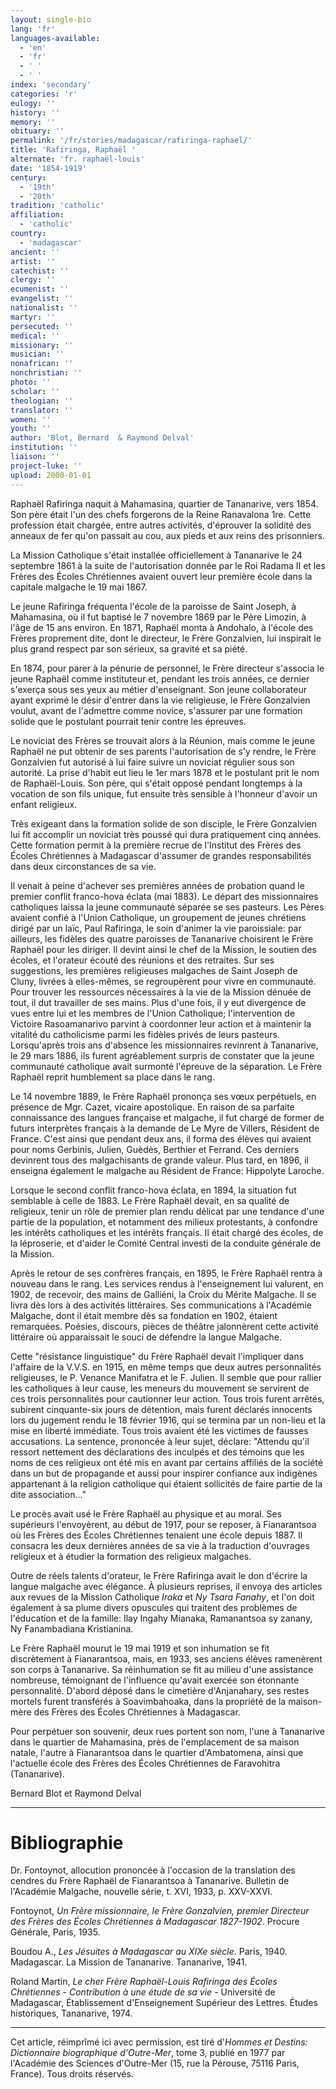 ```yaml
---
layout: single-bio
lang: 'fr'
languages-available:
  - 'en'
  - 'fr'
  - ' '
  - ' '
index: 'secondary'
categories: 'r'
eulogy: ''
history: ''
memory: ''
obituary: ''
permalink: '/fr/stories/madagascar/rafiringa-raphael/'
title: 'Rafiringa, Raphaël '
alternate: 'fr. raphaël-louis'
date: '1854-1919'
century:
  - '19th'
  - '20th'
tradition: 'catholic'
affiliation:
  - 'catholic'
country:
  - 'madagascar'
ancient: ''
artist: ''
catechist: ''
clergy: ''
ecumenist: ''
evangelist: ''
nationalist: ''
martyr: ''
persecuted: ''
medical: ''
missionary: ''
musician: ''
nonafrican: ''
nonchristian: ''
photo: ''
scholar: ''
theologian: ''
translator: ''
women: ''
youth: ''
author: 'Blot, Bernard  & Raymond Delval'
institution: ''
liaison: ''
project-luke: ''
upload: 2000-01-01
---
```



Raphaël Rafiringa naquit à Mahamasina, quartier de Tananarive, vers 1854. Son père était l'un des chefs forgerons de la Reine Ranavalona 1re. Cette profession était chargée, entre autres activités, d'éprouver la solidité des anneaux de fer qu'on passait au cou, aux pieds et aux reins des prisonniers.

La Mission Catholique s'était installée officiellement à Tananarive le 24 septembre 1861 à la suite de l'autorisation donnée par le Roi Radama II et les Frères des Écoles Chrétiennes avaient ouvert leur première école dans la capitale malgache le 19 mai 1867.

Le jeune Rafiringa fréquenta l'école de la paroisse de Saint Joseph, à Mahamasina, où il fut baptisé le 7 novembre 1869 par le Père Limozin, à l'âge de 15 ans environ. En 1871, Raphaël monta à Andohalo, à l'école des Frères proprement dite, dont le directeur, le Frère Gonzalvien, lui inspirait le plus grand respect par son sérieux, sa gravité et sa piété.

En 1874, pour parer à la pénurie de personnel, le Frère directeur s'associa le jeune Raphaël comme instituteur et, pendant les trois années, ce dernier s'exerça sous ses yeux au métier d'enseignant. Son jeune collaborateur ayant exprimé le désir d'entrer dans la vie religieuse, le Frère Gonzalvien  voulut, avant de l'admettre comme novice, s'assurer par une formation solide que le postulant pourrait tenir contre les épreuves.

Le noviciat des Frères se trouvait alors à la Réunion, mais comme le jeune Raphaël ne put obtenir de ses parents l'autorisation de s'y rendre, le Frère Gonzalvien fut autorisé à lui faire suivre un noviciat régulier sous son autorité. La prise d'habit eut lieu le 1er mars 1878 et le postulant prit le nom de Raphaël-Louis. Son père, qui s'était opposé pendant longtemps à la vocation de son fils unique, fut ensuite très sensible à l'honneur d'avoir un enfant religieux.

Très exigeant dans la formation solide de son disciple, le Frère Gonzalvien lui fit accomplir un noviciat très poussé qui dura pratiquement cinq années. Cette formation permit à la première recrue de l'Institut des Frères des Écoles Chrétiennes à Madagascar d'assumer de grandes responsabilités dans deux circonstances de sa vie.

Il venait à peine d'achever ses premières années de probation quand le premier conflit franco-hova éclata (mai 1883). Le départ des missionnaires catholiques laissa la jeune communauté séparée se ses pasteurs. Les Pères avaient confié à l'Union Catholique, un groupement de jeunes chrétiens dirigé par un laïc, Paul Rafiringa, le soin d'animer la vie paroissiale: par ailleurs, les fidèles des quatre paroisses de Tananarive choisirent le Frère Raphaël pour les diriger. Il devint ainsi le chef de la Mission, le soutien des écoles, et l'orateur écouté des réunions et des retraites. Sur ses suggestions, les premières religieuses malgaches de Saint Joseph de Cluny, livrées à elles-mêmes, se regroupèrent pour vivre en communauté. Pour trouver les ressources nécessaires à la vie de la Mission dénuée de tout, il dut travailler de ses mains. Plus d'une fois, il y eut divergence de vues entre lui et les membres de l'Union Catholique; l'intervention de Victoire Rasoamanarivo parvint à coordonner leur action et à maintenir la vitalité du catholicisme parmi les fidèles privés de leurs pasteurs. Lorsqu'après trois ans d'absence les missionnaires revinrent à Tananarive, le 29 mars 1886, ils furent agréablement surpris de constater que la jeune communauté catholique avait surmonté l'épreuve de la séparation. Le Frère Raphaël reprit humblement sa place dans le rang.

Le 14 novembre 1889, le Frère Raphaël prononça ses vœux perpétuels, en présence de Mgr. Cazet, vicaire apostolique. En raison de sa parfaite connaissance des langues française et malgache, il fut chargé de former de futurs interprètes français à la demande de Le Myre de Villers, Résident de France. C'est ainsi que pendant deux ans, il forma des élèves qui avaient pour noms Gerbinis, Julien, Guèdès, Berthier et Ferrand. Ces derniers devinrent tous des malgachisants de grande valeur. Plus tard, en 1896, il enseigna également le malgache au Résident de France: Hippolyte Laroche.

Lorsque le second conflit franco-hova éclata, en 1894, la situation fut semblable à celle de 1883. Le Frère Raphaël devait, en sa qualité de religieux, tenir un rôle de premier plan rendu délicat par une tendance d'une partie de la population, et notamment des milieux protestants, à confondre les intérêts catholiques et les intérêts français.  Il était chargé des écoles, de la léproserie, et d'aider le Comité Central investi de la conduite générale de la Mission.

Après le retour de ses confrères français, en 1895, le Frère Raphaël rentra à nouveau dans le rang. Les services rendus à l'enseignement lui valurent, en 1902, de recevoir, des mains de Galliéni, la Croix du Mérite Malgache. Il se livra dès lors à des activités littéraires. Ses communications à l'Académie Malgache, dont il était membre dès sa fondation en 1902, étaient remarquées. Poésies, discours, pièces de théâtre jalonnèrent cette activité littéraire où apparaissait le souci de défendre la langue Malgache.

Cette "résistance linguistique" du Frère Raphaël devait l'impliquer dans l'affaire de la V.V.S. en 1915, en même temps que deux autres personnalités religieuses, le P. Venance Manifatra et le F. Julien. Il semble que pour rallier les catholiques à leur cause, les meneurs du mouvement se servirent de ces trois personnalités pour cautionner leur action. Tous trois furent arrêtés, subirent cinquante-six jours de détention, mais furent déclarés innocents lors du jugement rendu le 18 février 1916, qui se termina par un non-lieu et la mise en liberté immédiate. Tous trois avaient été les victimes de fausses accusations. La sentence, prononcée à leur sujet, déclare: "Attendu qu'il ressort nettement des déclarations des inculpés et des témoins que les noms de ces religieux ont été mis en avant par certains affiliés de la société dans un but de propagande et aussi pour inspirer confiance aux indigènes appartenant à la religion catholique qui étaient sollicités de faire partie de la dite association..."

Le procès avait usé le Frère Raphaël au physique et au moral. Ses supérieurs l'envoyèrent, au début de 1917, pour se reposer, à Fianarantsoa où les Frères des Écoles Chrétiennes tenaient une école depuis 1887. Il consacra les deux dernières années de sa vie à la traduction d'ouvrages religieux et à étudier la formation des religieux malgaches.

Outre de réels talents d'orateur, le Frère Rafiringa avait le don d'écrire la langue malgache avec élégance. À plusieurs reprises, il envoya des articles aux revues de la Mission Catholique *Iraka* et *Ny Tsara Fanahy*, et l'on doit également à sa plume divers opuscules qui traitent des problèmes de l'éducation et de la famille: Ilay Ingahy Mianaka, Ramanantsoa sy zanany, Ny Fanambadiana Kristianina.

Le Frère Raphaël mourut le 19 mai 1919 et son inhumation se fit discrètement à Fianarantsoa, mais, en 1933, ses anciens élèves ramenèrent son corps à Tananarive. Sa réinhumation se fit au milieu d'une assistance nombreuse, témoignant de l'influence qu'avait exercée son étonnante personnalité. D'abord déposé dans le cimetière d'Anjanahary, ses restes mortels furent transférés à Soavimbahoaka, dans la propriété de la maison-mère des Frères des Écoles Chrétiennes à Madagascar.

Pour perpétuer son souvenir, deux rues portent son nom, l'une à Tananarive dans le quartier de Mahamasina, près de l'emplacement de sa maison natale, l'autre à Fianarantsoa dans le quartier d'Ambatomena, ainsi que l'actuelle école des Frères des Écoles Chrétiennes de Faravohitra (Tananarive).

Bernard Blot et Raymond Delval

---

# Bibliographie

Dr. Fontoynot, allocution prononcée à l'occasion de la translation des cendres du Frère Raphaël de Fianarantsoa à Tananarive. Bulletin de l'Académie Malgache, nouvelle série, t. XVI, 1933, p. XXV-XXVI.

Fontoynot, *Un Frère missionnaire, le Frère Gonzalvien, premier Directeur des Frères des Écoles Chrétiennes à Madagascar 1827-1902*. Procure Générale, Paris, 1935.

Boudou A., *Les Jésuites à Madagascar au XIXe siècle*. Paris, 1940. Madagascar. La Mission de Tananarive. Tananarive, 1941.

Roland Martin, *Le cher Frère Raphaël-Louis Rafiringa des Écoles Chrétiennes - Contribution à une étude de sa vie* - Université de Madagascar, Établissement d'Enseignement Supérieur des Lettres. Études historiques, Tananarive, 1974.

---

Cet article, réimprîmé ici avec permission, est tiré d'*Hommes et Destins: Dictionnaire biographique d'Outre-Mer*, tome 3, publié en 1977 par l'Académie des Sciences d'Outre-Mer (15, rue la Pérouse, 75116 Paris, France). Tous droits réservés.